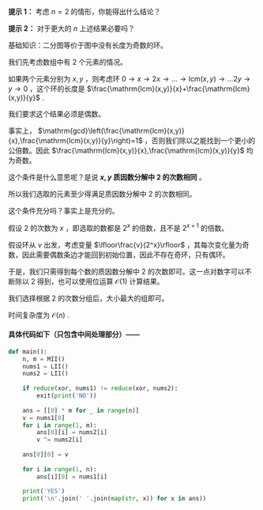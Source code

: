 **提示 1：** 考虑 $n=2$ 的情形，你能得出什么结论？

**提示 2：** 对于更大的 $n$ 上述结果必要吗？

基础知识：二分图等价于图中没有长度为奇数的环。

我们先考虑数组中有 $2$ 个元素的情况。

如果两个元素分别为 $x, y$ ，则考虑环 $0\to x\to 2x\to\dots\to\mathrm{lcm}(x,y)\to\dots 2y\to y\to 0$ ，这个环的长度是 $\frac{\mathrm{lcm}(x,y)}{x}+\frac{\mathrm{lcm}(x,y)}{y}$ .

我们要求这个结果必须是偶数。

事实上， $\mathrm{gcd}\left(\frac{\mathrm{lcm}(x,y)}{x},\frac{\mathrm{lcm}(x,y)}{y}\right)=1$ ，否则我们除以之能找到一个更小的公倍数。因此 $\frac{\mathrm{lcm}(x,y)}{x},\frac{\mathrm{lcm}(x,y)}{y}$ 均为奇数。

这个条件是什么意思呢？是说 **$x,y$ 质因数分解中 $2$ 的次数相同** 。

所以我们选取的元素至少得满足质因数分解中 $2$ 的次数相同。

这个条件充分吗？事实上是充分的。

假设 $2$ 的次数为 $x$ ，即选取的数都是 $2^x$ 的倍数，且不是 $2^{x+1}$ 的倍数。

假设环从 $v$ 出发，考虑变量 $\lfloor\frac{v}{2^x}\rfloor$ ，其每次变化量为奇数，因此需要偶数条边才能回到初始位置，因此不存在奇环，只有偶环。

于是，我们只需得到每个数的质因数分解中 $2$ 的次数即可。这一点对数字可以不断除以 $2$ 得到，也可以使用位运算 $\mathcal{O}(1)$ 计算结果。

我们选择根据 $2$ 的次数分组后，大小最大的组即可。

时间复杂度为 $\mathcal{O}(n)$ .

#### 具体代码如下（只包含中间处理部分）——

```Python []
def main():
    n, m = MII()
    nums1 = LII()
    nums2 = LII()
    
    if reduce(xor, nums1) != reduce(xor, nums2):
        exit(print('NO'))
    
    ans = [[0] * m for _ in range(n)]
    v = nums1[0]
    for i in range(1, m):
        ans[0][i] = nums2[i]
        v ^= nums2[i]
    
    ans[0][0] = v
    
    for i in range(1, n):
        ans[i][0] = nums1[i]
    
    print('YES')
    print('\n'.join(' '.join(map(str, x)) for x in ans))
```